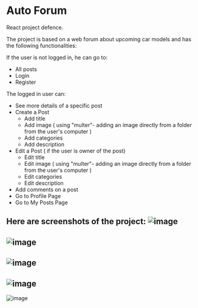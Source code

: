 # Auto Forum
 React project defence.

The project is based on a web forum about upcoming car models and has the following functionalities:

If the user is not logged in, he can go to:

- All posts
- Login 
- Register

The logged in user can:

- See more details of a specific post
- Create a Post
  - Add title
  - Add image ( using "multer"- adding an image directly from a folder from the user's computer )
  - Add categories
  - Add description
- Edit a Post ( if the user is owner of the post)
    - Edit title
    - Edit image ( using "multer"- adding an image directly from a folder from the user's computer )
    - Edit categories
    - Edit description
 - Add comments on a post
 - Go to Profile Page
 - Go to My Posts Page

Here are screenshots of the project:
![image](https://github.com/EvgeniGamanski/ReactProject/assets/114442045/f858904f-6fbc-4f70-a433-cb74226860a0)
-----------------------------------------------------------------------------------------------------------------------------------------------------------------------
![image](https://github.com/EvgeniGamanski/ReactProject/assets/114442045/56e3f12a-f731-4769-8e20-d6ee57682888)
-----------------------------------------------------------------------------------------------------------------------------------------------------------------------
![image](https://github.com/EvgeniGamanski/ReactProject/assets/114442045/46a89506-74b2-4134-92ee-6d3ffd1c13ea)
-----------------------------------------------------------------------------------------------------------------------------------------------------------------------
![image](https://github.com/EvgeniGamanski/ReactProject/assets/114442045/6338f062-23b2-4e0b-8850-a5d551637f4a)
-----------------------------------------------------------------------------------------------------------------------------------------------------------------------
![image](https://github.com/EvgeniGamanski/ReactProject/assets/114442045/7577e7e9-e9b7-4403-96ec-554a54b4c688)

